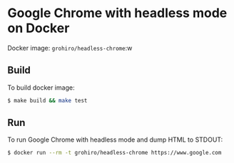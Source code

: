 # Google Chrome with headless mode on Docker

Docker image: `grohiro/headless-chrome`:w

## Build

To build docker image:

```bash
$ make build && make test
```

## Run

To run Google Chrome with headless mode and dump HTML to STDOUT:

```bash
$ docker run --rm -t grohiro/headless-chrome https://www.google.com
```

